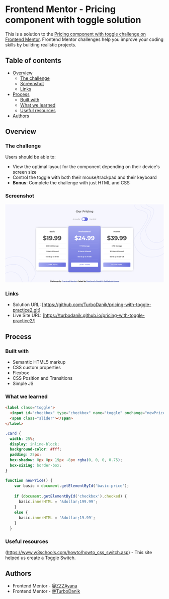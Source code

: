 # Frontend Mentor - Pricing component with toggle solution

This is a solution to the [Pricing component with toggle challenge on Frontend Mentor](https://www.frontendmentor.io/challenges/pricing-component-with-toggle-8vPwRMIC). Frontend Mentor challenges help you improve your coding skills by building realistic projects. 

## Table of contents

- [Overview](#overview)
  - [The challenge](#the-challenge)
  - [Screenshot](#screenshot)
  - [Links](#links)
- [Process](#process)
  - [Built with](#built-with)
  - [What we learned](#what-we-learned)
  - [Useful resources](#useful-resources)
- [Authors](#authors)


## Overview

### The challenge

Users should be able to:

- View the optimal layout for the component depending on their device's screen size
- Control the toggle with both their mouse/trackpad and their keyboard
- **Bonus**: Complete the challenge with just HTML and CSS

### Screenshot

![](Screenshot.png)


### Links

- Solution URL: [https://github.com/TurboDanik/pricing-with-toggle-practice2.git]
- Live Site URL: [https://turbodanik.github.io/pricing-with-toggle-practice2/]

## Process

### Built with

- Semantic HTML5 markup
- CSS custom properties
- Flexbox
- CSS Position and Transitions
- Simple JS


### What we learned

```html
<label class="toggle">
  <input id="checkbox" type="checkbox" name="toggle" onchange="newPrice()">
  <span class="slider"></span> 
</label>
```
```css
.card {
  width: 25%;
  display: inline-block;
  background-color: #fff;
  padding: 25px;
  box-shadow: 0px 0px 19px -8px rgba(0, 0, 0, 0.75);
  box-sizing: border-box;
}
```
```js
function newPrice() {
    var basic = document.getElementById('basic-price');

    if (document.getElementById('checkbox').checked) {
      basic.innerHTML = '&dollar;199.99';
    }
    else {
      basic.innerHTML = '&dollar;19.99';
    }
  }
```


### Useful resources

(https://www.w3schools.com/howto/howto_css_switch.asp) - This site helped us create a Toggle Switch.


## Authors

- Frontend Mentor - [@ZZZAyana](https://www.frontendmentor.io/profile/ZZZAyana)
- Frontend Mentor - [@TurboDanik](https://www.frontendmentor.io/profile/TurboDanik)
